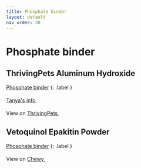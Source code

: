 ```yaml
---
title: Phosphate binder
layout: default
nav_order: 30
---
```


# Phosphate binder

## ThrivingPets Aluminum Hydroxide

[Phosphate binder](phosphate-binder.html)
{: .label }


 <a href="https://felinecrf.org/phosphorus_binders.htm#aluminium_hydroxide" class="external" target="_blank">Tanya's info <svg width="18" height="18" viewBox="0 0 24 24" aria-labelledby="svg-external-link-title"><use xlink:href="#svg-external-link"></use></svg></a>

View on <a href="https://thrivingpets.com/products/thrivingpets-aluminum-hydroxide-powder-usp-50g-jar" class="external" target="_blank">ThrivingPets <svg width="18" height="18" viewBox="0 0 24 24" aria-labelledby="svg-external-link-title"><use xlink:href="#svg-external-link"></use></svg></a>

## Vetoquinol Epakitin Powder

[Phosphate binder](phosphate-binder.html)
{: .label }


View on <a href="https://www.chewy.com/dp/102188" class="external" target="_blank">Chewy <svg width="18" height="18" viewBox="0 0 24 24" aria-labelledby="svg-external-link-title"><use xlink:href="#svg-external-link"></use></svg></a>

<!-- Updated 2024-10-18 02:52:49.339144Z -->
